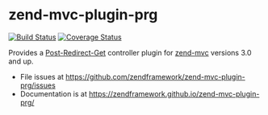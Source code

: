 # zend-mvc-plugin-prg

[![Build Status](https://secure.travis-ci.org/zendframework/zend-mvc-plugin-prg.svg?branch=master)](https://secure.travis-ci.org/zendframework/zend-mvc-plugin-prg)
[![Coverage Status](https://coveralls.io/repos/zendframework/zend-mvc-plugin-prg/badge.svg?branch=master)](https://coveralls.io/r/zendframework/zend-mvc-plugin-prg?branch=master)

Provides a [Post-Redirect-Get](https://en.wikipedia.org/wiki/Post/Redirect/Get)
controller plugin for [zend-mvc](https://zendframework.github.io/zend-mvc/)
versions 3.0 and up.

- File issues at https://github.com/zendframework/zend-mvc-plugin-prg/issues
- Documentation is at https://zendframework.github.io/zend-mvc-plugin-prg/
